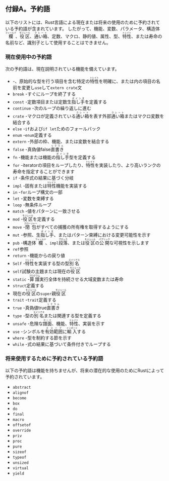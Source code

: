 ## 付録A。予約語

以下のリストには、Rust言語による現在または将来の使用のために予約されている予約語が含まれています。
したがって、機能、変数、パラメータ、構造体<ruby>欄<rt>フィールド</rt></ruby>、<ruby>役区<rt>モジュール</rt></ruby>、<ruby>通い箱<rt>クレート</rt></ruby>、定数、マクロ、静的値、属性、型、<ruby>特性<rt>トレイト</rt></ruby>、または寿命の名前など、識別子として使用することはできません。

### 現在使用中の予約語

次の予約語は、現在説明されている機能を備えています。

* -、原始的な型を行う項目を含む特定の<ruby>特性<rt>トレイト</rt></ruby>を明確に、または内の項目の名前を変更し`use`して`extern crate`文
* `break` -すぐにループを終了する
* `const` -定数項目または定数生<ruby>指し手<rt>ポインタ</rt></ruby>を定義する
* `continue` -次のループの繰り返しに進む
* `crate` -マクロが定義されている<ruby>通い箱<rt>クレート</rt></ruby>を表す外部<ruby>通い箱<rt>クレート</rt></ruby>またはマクロ変数を結合する
* `else` -`if`および`if let`ためのフォールバック
* `enum` -`enum`定義する
* `extern` -外部の枠、機能、または変数を結合する
* `false` -真偽値false<ruby>直書き<rt>リテラル</rt></ruby>
* `fn` -機能または機能の<ruby>指し手<rt>ポインタ</rt></ruby>型を定義する
* `for` -iteratorの項目をループしたり、<ruby>特性<rt>トレイト</rt></ruby>を実装したり、より高いランクの寿命を指定することができます
* `if` -条件式の結果に基づく分岐
* `impl` -固有または<ruby>特性<rt>トレイト</rt></ruby>機能を実装する
* `in` -`for`ループ構文の一部
* `let` -変数を束縛する
* `loop` -無条件ループ
* `match` -値をパターンに一致させる
* `mod` -<ruby>役区<rt>モジュール</rt></ruby>を定義する
* `move` -<ruby>閉包<rt>クロージャー</rt></ruby>がすべての捕獲の所有権を取得するようにする
* `mut` -参照、生<ruby>指し手<rt>ポインタ</rt></ruby>、またはパターン束縛における変更可能性を示す
* `pub` -構造体<ruby>欄<rt>フィールド</rt></ruby>、`impl`<ruby>段落<rt>ブロック</rt></ruby>、または<ruby>役区<rt>モジュール</rt></ruby>の<ruby>公開<rt>パブリック</rt></ruby>な可視性を示します
* `ref`参照
* `return` -機能からの戻り値
* `Self` -<ruby>特性<rt>トレイト</rt></ruby>を実装する型の型<ruby>別名<rt>エイリアス</rt></ruby>
* `self`試験の主題または現在の<ruby>役区<rt>モジュール</rt></ruby>
* `static` -<ruby>算譜<rt>プログラム</rt></ruby>実行全体を持続させる大域変数または寿命
* `struct`定義する
* 現在の<ruby>役区<rt>モジュール</rt></ruby>の`super`親<ruby>役区<rt>モジュール</rt></ruby>
* `trait` -`trait`定義する
* `true` -真偽値true<ruby>直書き<rt>リテラル</rt></ruby>
* `type` -型の<ruby>別名<rt>エイリアス</rt></ruby>または関連する型を定義する
* `unsafe` -危険な<ruby>譜面<rt>コード</rt></ruby>、機能、<ruby>特性<rt>トレイト</rt></ruby>、実装を示す
* `use` -シンボルを<ruby>有効範囲<rt>スコープ</rt></ruby>に<ruby>輸入<rt>インポート</rt></ruby>する
* `where` -型を制約する節を示す
* `while` -式の結果に基づいて条件付きでループする

### 将来使用するために予約されている予約語

以下の予約語は機能を持ちませんが、将来の潜在的な使用のためにRustによって予約されています。

* `abstract`
* `alignof`
* `become`
* `box`
* `do`
* `final`
* `macro`
* `offsetof`
* `override`
* `priv`
* `proc`
* `pure`
* `sizeof`
* `typeof`
* `unsized`
* `virtual`
* `yield`
